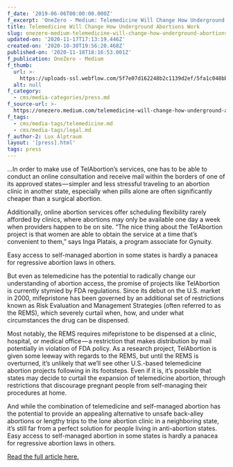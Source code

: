 ```yaml
---
f_date: '2019-06-06T00:00:00.000Z'
f_excerpt: 'OneZero - Medium: Telemedicine Will Change How Underground Abortions Work'
title: Telemedicine Will Change How Underground Abortions Work
slug: onezero-medium-telemedicine-will-change-how-underground-abortions-work
updated-on: '2020-11-17T17:13:19.446Z'
created-on: '2020-10-30T19:56:20.468Z'
published-on: '2020-11-18T18:16:53.001Z'
f_publication: OneZero - Medium
f_thumb:
  url: >-
    https://uploads-ssl.webflow.com/5f7e07d162248b2c1139d2ef/5fa1c048bb763c24879e64ee_OneZero%20-%20Medium-%20Telemedicine%20Will%20Change%20How%20Underground%20Abortions%20Work.png
  alt: null
f_category:
  - cms/media-categories/press.md
f_source-url: >-
  https://onezero.medium.com/telemedicine-will-change-how-underground-abortions-work-4c79a0b6cda8
f_tags:
  - cms/media-tags/telemedicine.md
  - cms/media-tags/legal.md
f_author-2: Lux Alptraum
layout: '[press].html'
tags: press
---
```


…In order to make use of TelAbortion’s services, one has to be able to conduct an online consultation and receive mail within the borders of one of its approved states — simpler and less stressful traveling to an abortion clinic in another state, especially when pills alone are often significantly cheaper than a surgical abortion.

Additionally, online abortion services offer scheduling flexibility rarely afforded by clinics, where abortions may only be available one day a week when providers happen to be on site. “The nice thing about the TelAbortion project is that women are able to obtain the service at a time that’s convenient to them,” says Inga Platais, a program associate for Gynuity.

Easy access to self-managed abortion in some states is hardly a panacea for regressive abortion laws in others.

But even as telemedicine has the potential to radically change our understanding of abortion access, the promise of projects like TelAbortion is currently stymied by FDA regulations. Since its debut on the U.S. market in 2000, mifepristone has been governed by an additional set of restrictions known as Risk Evaluation and Management Strategies (often referred to as the REMS), which severely curtail when, how, and under what circumstances the drug can be dispensed.

Most notably, the REMS requires mifepristone to be dispensed at a clinic, hospital, or medical office — a restriction that makes distribution by mail potentially in violation of FDA policy. As a research project, TelAbortion is given some leeway with regards to the REMS, but until the REMS is overturned, it’s unlikely that we’ll see other U.S.-based telemedicine abortion projects following in its footsteps. Even if it is, it’s possible that states may decide to curtail the expansion of telemedicine abortion, through restrictions that discourage pregnant people from self-managing their procedures at home.

And while the combination of telemedicine and self-managed abortion has the potential to provide an appealing alternative to unsafe back-alley abortions or lengthy trips to the lone abortion clinic in a neighboring state, it’s still far from a perfect solution for people living in anti-abortion states. Easy access to self-managed abortion in some states is hardly a panacea for regressive abortion laws in others.

[Read the full article here.](https://onezero.medium.com/telemedicine-will-change-how-underground-abortions-work-4c79a0b6cda8)
